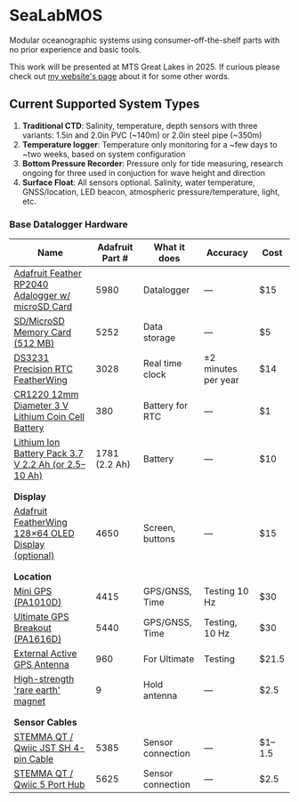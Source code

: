 # SeaLabMOS
Modular oceanographic systems using consumer-off-the-shelf parts with no prior experience and basic tools.

 This work will be presented at MTS Great Lakes in 2025. If curious please check out [my website's page](https://www.sophiescopazzi.com/projects/sealabmos) about it for some other words.

## Current Supported System Types

1. **Traditional CTD**: Salinity, temperature, depth sensors with three variants: 1.5in and 2.0in PVC (~140m) or 2.0in steel pipe (~350m)  
2. **Temperature logger**: Temperature only monitoring for a ~few days to ~two weeks, based on system configuration
3. **Bottom Pressure Recorder**: Pressure only for tide measuring, research ongoing for three used in conjuction for wave height and direction
4. **Surface Float**: All sensors optional. Salinity, water temperature, GNSS/location, LED beacon, atmospheric pressure/temperature, light, etc.

### Base Datalogger Hardware

| **Name** | **Adafruit Part** # | **What it does** | **Accuracy** | **Cost** |
|------|------------------|---------------|----------|------|
| [Adafruit Feather RP2040 Adalogger w/ microSD Card](https://www.adafruit.com/product/5980) | 5980 | Datalogger | — | \$15 |
| [SD/MicroSD Memory Card (512 MB)](https://www.adafruit.com/product/5252) | 5252 | Data storage | — | \$5 |
| [DS3231 Precision RTC FeatherWing](https://www.adafruit.com/product/3028) | 3028 | Real time clock | ±2 minutes per year | \$14 |
| [CR1220 12mm Diameter 3 V Lithium Coin Cell Battery](https://www.adafruit.com/product/380) | 380 | Battery for RTC | — | \$1 |
| [Lithium Ion Battery Pack 3.7 V 2.2 Ah (or 2.5–10 Ah)](https://www.adafruit.com/product/1781) | 1781 (2.2 Ah) | Battery | — | \$10 |
|      |      |      |      |      |
|      |      |      |      |      |
| **Display**     |      |      |      |      |
| [Adafruit FeatherWing 128×64 OLED Display (optional)](https://www.adafruit.com/product/4650) | 4650 | Screen, buttons | — | \$15 |
|      |      |      |      |      |
|      |      |      |      |      |
| **Location**      |      |      |      |      |
| [Mini GPS (PA1010D)](https://www.adafruit.com/product/4415) | 4415 | GPS/GNSS, Time | Testing 10 Hz | \$30 |
| [Ultimate GPS Breakout (PA1616D)](https://www.adafruit.com/product/5440) | 5440 | GPS/GNSS, Time | Testing, 10 Hz | \$30 |
| [External Active GPS Antenna](https://www.adafruit.com/product/960) | 960 | For Ultimate | Testing | \$21.5 |
| [High-strength 'rare earth' magnet](https://www.adafruit.com/product/9) | 9 | Hold antenna | — | \$2.5 |
|      |      |      |      |      |
|      |      |      |      |      |
| **Sensor Cables**      |      |      |      |      |
| [STEMMA QT / Qwiic JST SH 4-pin Cable](https://www.adafruit.com/product/5385) | 5385 | Sensor connection | — | \$1–1.5 |
| [STEMMA QT / Qwiic 5 Port Hub](https://www.adafruit.com/product/5625) | 5625 | Sensor connection | — | \$2.5 |
